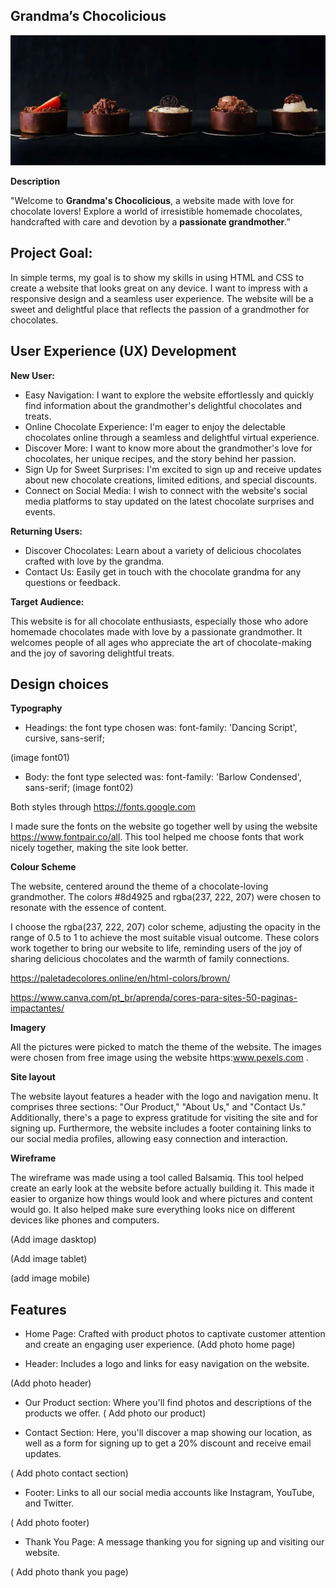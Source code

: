 ## Grandma’s Chocolicious

![Hero-image](assets/images/hero-image.webp)

**Description**

"Welcome to **Grandma's Chocolicious**, a website made with love for chocolate lovers! Explore a world of irresistible homemade chocolates, handcrafted with care and devotion by a **passionate grandmother**.”

## Project Goal:

In simple terms, my goal is to show my skills in using HTML and CSS to create a website that looks great on any device. I want to impress with a responsive design and a seamless user experience. The website will be a sweet and delightful place that reflects the passion of a grandmother for chocolates.

## User Experience (UX) Development

**New User:**

- Easy Navigation: I want to explore the website effortlessly and quickly find information about the grandmother's delightful chocolates and treats.
- Online Chocolate Experience: I'm eager to enjoy the delectable chocolates online through a seamless and delightful virtual experience.
- Discover More: I want to know more about the grandmother's love for chocolates, her unique recipes, and the story behind her passion.
- Sign Up for Sweet Surprises: I'm excited to sign up and receive updates about new chocolate creations, limited editions, and special discounts.
- Connect on Social Media: I wish to connect with the website's social media platforms to stay updated on the latest chocolate surprises and events.

**Returning Users:**

- Discover Chocolates: Learn about a variety of delicious chocolates crafted with love by the grandma.
- Contact Us: Easily get in touch with the chocolate grandma for any questions or feedback.

**Target Audience:**

This website is for all chocolate enthusiasts, especially those who adore homemade chocolates made with love by a passionate grandmother. It welcomes people of all ages who appreciate the art of chocolate-making and the joy of savoring delightful treats.

## Design choices

**Typography**

- Headings:  the font type chosen was: font-family: 'Dancing Script', cursive, sans-serif;

(image font01)

- Body: the font type selected was: font-family: 'Barlow Condensed', sans-serif;
(image font02)

Both styles through https://fonts.google.com

I made sure the fonts on the website go together well by using the website https://www.fontpair.co/all. This tool helped me choose fonts that work nicely together, making the site look better.

**Colour Scheme**

The website, centered around the theme of a chocolate-loving grandmother. The colors #8d4925 and rgba(237, 222, 207) were chosen to resonate with the essence of content.

I choose the rgba(237, 222, 207) color scheme, adjusting the opacity in the range of 0.5 to 1 to achieve the most suitable visual outcome.
These colors work together to bring our website to life, reminding users of the joy of sharing delicious chocolates and the warmth of family connections.

https://paletadecolores.online/en/html-colors/brown/

https://www.canva.com/pt_br/aprenda/cores-para-sites-50-paginas-impactantes/

**Imagery**

All the pictures were picked to match the theme of the website. The images were chosen from free image using the website https:www.pexels.com .

**Site layout**
  
The website layout features a header with the logo and navigation menu. It comprises three sections: "Our Product," "About Us," and "Contact Us." Additionally, there's a page to express gratitude for visiting the site and for signing up. Furthermore, the website includes a footer containing links to our social media profiles, allowing easy connection and interaction.

**Wireframe**

The wireframe was made using a tool called Balsamiq. This tool helped create an early look at the website before actually building it. This made it easier to organize how things would look and where pictures and content would go. It also helped make sure everything looks nice on different devices like phones and computers.

(Add image dasktop)

(Add image tablet)

(add image mobile)

## Features

- Home Page: Crafted with product photos to captivate customer attention and create an engaging user experience.
(Add photo home page)

- Header: Includes a logo and links for easy navigation on the website.

(Add photo header)

- Our Product section: Where you'll find photos and descriptions of the products we offer.
( Add photo our product)

- Contact Section: Here, you'll discover a map showing our location, as well as a form for signing up to get a 20% discount and receive email updates.

( Add photo contact section)

- Footer: Links to all our social media accounts like Instagram, YouTube, and Twitter.

( Add photo footer)

- Thank You Page: A message thanking you for signing up and visiting our website.

( Add photo thank you page)
